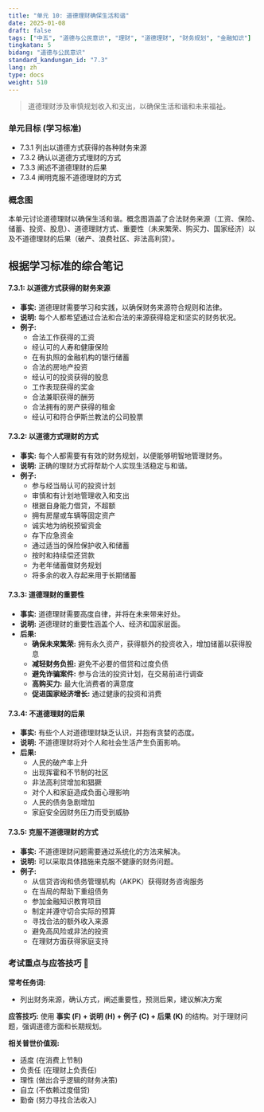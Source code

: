 ```yaml
---
title: "单元 10: 道德理财确保生活和谐"
date: 2025-01-08
draft: false
tags: ["中五", "道德与公民意识", "理财", "道德理财", "财务规划", "金融知识"]
tingkatan: 5
bidang: "道德与公民意识"
standard_kandungan_id: "7.3"
lang: zh
type: docs
weight: 510
---
```


> 道德理财涉及审慎规划收入和支出，以确保生活和谐和未来福祉。

### 单元目标 (学习标准)

- 7.3.1 列出以道德方式获得的各种财务来源
- 7.3.2 确认以道德方式理财的方式
- 7.3.3 阐述不道德理财的后果
- 7.3.4 阐明克服不道德理财的方式

### 概念图

本单元讨论道德理财以确保生活和谐。概念图涵盖了合法财务来源（工资、保险、储蓄、投资、股息）、道德理财方式、重要性（未来繁荣、购买力、国家经济）以及不道德理财的后果（破产、浪费社区、非法高利贷）。

## 根据学习标准的综合笔记

#### 7.3.1: 以道德方式获得的财务来源

- **事实:** 道德理财需要学习和实践，以确保财务来源符合规则和法律。
- **说明:** 每个人都希望通过合法和合法的来源获得稳定和坚实的财务状况。
- **例子:**
  - 合法工作获得的工资
  - 经认可的人寿和健康保险
  - 在有执照的金融机构的银行储蓄
  - 合法的房地产投资
  - 经认可的投资获得的股息
  - 工作表现获得的奖金
  - 合法兼职获得的酬劳
  - 合法拥有的房产获得的租金
  - 经认可和符合伊斯兰教法的公司股票

#### 7.3.2: 以道德方式理财的方式

- **事实:** 每个人都需要有有效的财务规划，以便能够明智地管理财务。
- **说明:** 正确的理财方式将帮助个人实现生活稳定与和谐。
- **例子:**
  - 参与经当局认可的投资计划
  - 审慎和有计划地管理收入和支出
  - 根据自身能力借贷，不超额
  - 拥有房屋或车辆等固定资产
  - 诚实地为纳税预留资金
  - 存下应急资金
  - 通过适当的保险保护收入和储蓄
  - 按时和持续偿还贷款
  - 为老年储蓄做财务规划
  - 将多余的收入存起来用于长期储蓄

#### 7.3.3: 道德理财的重要性

- **事实:** 道德理财需要高度自律，并将在未来带来好处。
- **说明:** 道德理财的重要性涵盖个人、经济和国家层面。
- **后果:**
  - **确保未来繁荣:** 拥有永久资产，获得额外的投资收入，增加储蓄以获得股息
  - **减轻财务负担:** 避免不必要的借贷和过度负债
  - **避免诈骗案件:** 参与合法的投资计划，在交易前进行调查
  - **高购买力:** 最大化消费者的满意度
  - **促进国家经济增长:** 通过健康的投资和消费

#### 7.3.4: 不道德理财的后果

- **事实:** 有些个人对道德理财缺乏认识，并抱有贪婪的态度。
- **说明:** 不道德理财将对个人和社会生活产生负面影响。
- **后果:**
  - 人民的破产率上升
  - 出现挥霍和不节制的社区
  - 非法高利贷增加和猖獗
  - 对个人和家庭造成负面心理影响
  - 人民的债务急剧增加
  - 家庭安全因财务压力而受到威胁

#### 7.3.5: 克服不道德理财的方式

- **事实:** 不道德理财问题需要通过系统化的方法来解决。
- **说明:** 可以采取具体措施来克服不健康的财务问题。
- **例子:**
  - 从信贷咨询和债务管理机构（AKPK）获得财务咨询服务
  - 在当局的帮助下重组债务
  - 参加金融知识教育项目
  - 制定并遵守切合实际的预算
  - 寻找合法的额外收入来源
  - 避免高风险或非法的投资
  - 在理财方面获得家庭支持

### 考试重点与应答技巧 📝

**常考任务词:**
- 列出财务来源，确认方式，阐述重要性，预测后果，建议解决方案

**应答技巧:**
使用 **事实 (F) + 说明 (H) + 例子 (C) + 后果 (K)** 的结构。对于理财问题，强调道德方面和长期规划。

**相关普世价值观:**
- 适度 (在消费上节制)
- 负责任 (在理财上负责任)
- 理性 (做出合乎逻辑的财务决策)
- 自立 (不依赖过度借贷)
- 勤奋 (努力寻找合法收入)